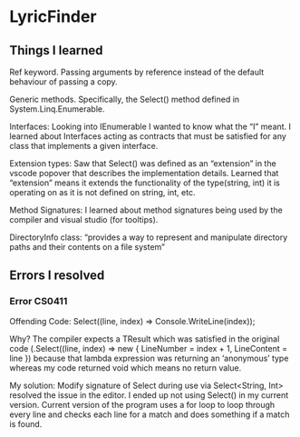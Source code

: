 # LyricFinder

## Things I learned

Ref keyword. Passing arguments by reference instead of the default behaviour of passing a copy.

Generic methods. Specifically, the Select() method defined in System.Linq.Enumerable.

Interfaces: Looking into IEnumerable<T> I wanted to know what the “I” meant. I learned about Interfaces acting as contracts that must be satisfied for any class that implements a given interface.

Extension types: Saw that Select() was defined as an “extension” in the vscode popover that describes the implementation details. Learned that “extension” means it extends the functionality of the type(string, int) it is operating on as it is not defined on string, int, etc.

Method Signatures: I learned about method signatures being used by the compiler and visual studio (for tooltips). 

DirectoryInfo class: “provides a way to represent and manipulate directory paths and their contents on a file system”

## Errors I resolved

### Error CS0411 

Offending Code:   Select((line, index) => Console.WriteLine(index));

Why? The compiler expects a TResult which was satisfied in the original code (.Select((line, index) => new { LineNumber = index + 1, LineContent = line }) because that lambda expression was returning an ‘anonymous’ type whereas my code returned void which means no return value.

My solution: Modify signature of Select during use via Select<String, Int> resolved the issue in the editor. I ended up not using Select() in my current version. Current version of the program uses a for loop to loop through every line and checks each line for a match and does something if a match is found. 
